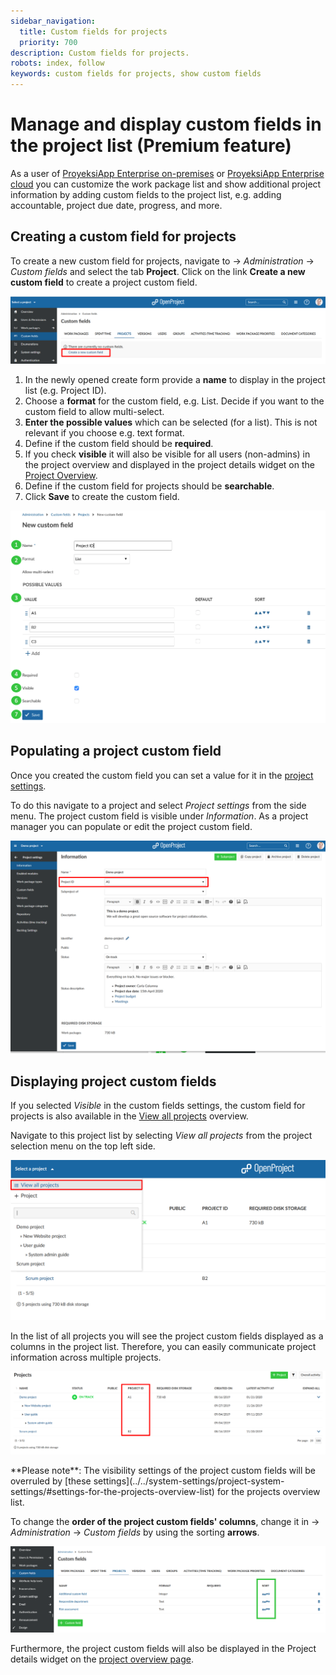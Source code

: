 ```yaml
---
sidebar_navigation:
  title: Custom fields for projects
  priority: 700
description: Custom fields for projects.
robots: index, follow
keywords: custom fields for projects, show custom fields
---
```

# Manage and display custom fields in the project list (Premium feature)

As a user of [ProyeksiApp Enterprise on-premises](https://www.openproject.org/enterprise-edition/) or [ProyeksiApp Enterprise cloud](https://www.openproject.org/hosting/) you can customize the work package list and show additional project information by adding custom fields to the project list, e.g. adding accountable, project due date, progress, and more.

## Creating a custom field for projects

To create a new custom field for projects, navigate to -> *Administration* -> *Custom fields* and select the tab **Project**. 
Click on the link **Create a new custom field** to create a project custom field.

![Sys-admin-create-custom-field-projects](Sys-admin-create-custom-field-projects.png)

1. In the newly opened create form provide a **name** to display in the project list (e.g. Project ID).
2. Choose a **format** for the custom field, e.g. List. Decide if you want to the custom field to allow multi-select.
3. **Enter the possible values** which can be selected (for a list). This is not relevant if you choose e.g. text format.
4. Define if the custom field should be **required**.
5. If you check **visible** it will also be visible for all users (non-admins) in the project overview and displayed in the project details widget on the [Project Overview](../../../user-guide/project-overview/).
6. Define if the custom field for projects should be **searchable**.
7. Click **Save** to create the custom field.

![project_custom_field_create](project_custom_field_create-1952858.png)

## Populating a project custom field

Once you created the custom field you can set a value for it in the [project settings](../../../user-guide/projects/project-settings/).

To do this navigate to a project and select *Project settings* from the side menu. The project custom field is visible under *Information*. As a project manager you can populate or edit the project custom field.

![Sys-admin-custom-fields-project-settings](Sys-admin-custom-fields-project-settings.png)



## Displaying project custom fields



If you selected *Visible* in the custom fields settings, the custom field for projects is also available in the [View all projects](../../../user-guide/projects/#global-projects-overview---view-all-projects) overview.

Navigate to this project list by selecting *View all projects* from the project selection menu on the top left side.

![Sys-admin-view-all-projects](Sys-admin-view-all-projects-1579704910470.png)

In the list of all projects you will see the project custom fields displayed as a columns in the project list. Therefore, you can easily communicate project information across multiple projects.

![Sys-admin-display-project-custom-field](Sys-admin-display-project-custom-field.png)

<div class="alert alert-info" role="alert">
**Please note**: The visibility settings of the project custom fields will be overruled by [these settings](../../system-settings/project-system-settings/#settings-for-the-projects-overview-list) for the projects overview list.
</div>

To change the **order of the project custom fields' columns**, change it in -> *Administration* -> *Custom fields* by using the sorting **arrows**.

![image-20201007163002544](image-20201007163002544.png)



Furthermore, the project custom fields will also be displayed in the Project details widget on the [project overview page](../../../user-guide/project-overview/).